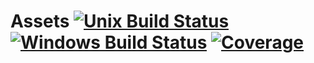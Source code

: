 # Assets [![Unix Build Status][travis-badge]][travis] [![Windows Build Status][appveyor-badge]][appveyor] [![Coverage][coveralls-badge]][coveralls]

[appveyor]:        https://ci.appveyor.com/project/borodean/assets
[appveyor-badge]:  https://img.shields.io/appveyor/ci/borodean/assets.svg?label=windows
[coveralls]:       https://coveralls.io/github/borodean/assets
[coveralls-badge]: https://img.shields.io/coveralls/borodean/assets.svg
[travis]:          https://travis-ci.org/borodean/assets
[travis-badge]:    https://img.shields.io/travis/borodean/assets.svg?label=unix
